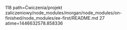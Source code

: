 118 path=Ćwiczenia/projekt zaliczeniowy/node_modules/morgan/node_modules/on-finished/node_modules/ee-first/README.md
27 atime=1446632578.858336
